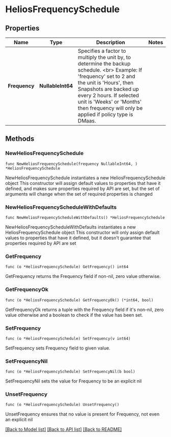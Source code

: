 # HeliosFrequencySchedule

## Properties

Name | Type | Description | Notes
------------ | ------------- | ------------- | -------------
**Frequency** | **NullableInt64** | Specifies a factor to multiply the unit by, to determine the backup schedule. &lt;br&gt; Example: If &#39;frequency&#39; set to 2 and the unit is &#39;Hours&#39;, then Snapshots are backed up every 2 hours. If selected unit is &#39;Weeks&#39; or &#39;Months&#39; then frequency will only be applied if policy type is DMaas. | 

## Methods

### NewHeliosFrequencySchedule

`func NewHeliosFrequencySchedule(frequency NullableInt64, ) *HeliosFrequencySchedule`

NewHeliosFrequencySchedule instantiates a new HeliosFrequencySchedule object
This constructor will assign default values to properties that have it defined,
and makes sure properties required by API are set, but the set of arguments
will change when the set of required properties is changed

### NewHeliosFrequencyScheduleWithDefaults

`func NewHeliosFrequencyScheduleWithDefaults() *HeliosFrequencySchedule`

NewHeliosFrequencyScheduleWithDefaults instantiates a new HeliosFrequencySchedule object
This constructor will only assign default values to properties that have it defined,
but it doesn't guarantee that properties required by API are set

### GetFrequency

`func (o *HeliosFrequencySchedule) GetFrequency() int64`

GetFrequency returns the Frequency field if non-nil, zero value otherwise.

### GetFrequencyOk

`func (o *HeliosFrequencySchedule) GetFrequencyOk() (*int64, bool)`

GetFrequencyOk returns a tuple with the Frequency field if it's non-nil, zero value otherwise
and a boolean to check if the value has been set.

### SetFrequency

`func (o *HeliosFrequencySchedule) SetFrequency(v int64)`

SetFrequency sets Frequency field to given value.


### SetFrequencyNil

`func (o *HeliosFrequencySchedule) SetFrequencyNil(b bool)`

 SetFrequencyNil sets the value for Frequency to be an explicit nil

### UnsetFrequency
`func (o *HeliosFrequencySchedule) UnsetFrequency()`

UnsetFrequency ensures that no value is present for Frequency, not even an explicit nil

[[Back to Model list]](../README.md#documentation-for-models) [[Back to API list]](../README.md#documentation-for-api-endpoints) [[Back to README]](../README.md)


